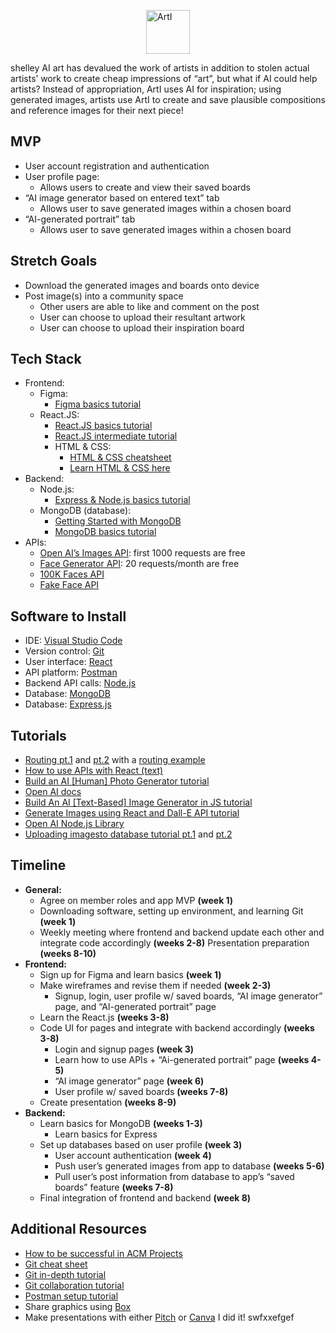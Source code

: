<img src="https://tinypic.host/images/2023/01/24/ArtILogo.png"
     alt="ArtI"
     style="display: block;
        margin-left: auto;
        margin-right: auto;
        height: 70px;
        width: auto;" />

shelley
AI art has devalued the work of artists in addition to stolen actual artists’ work to create cheap impressions of “art”, but what if AI could help artists? Instead of appropriation, ArtI uses AI for inspiration; using generated images, artists use ArtI to create and save plausible compositions and reference images for their next piece!

## MVP

* User account registration and authentication
* User profile page:
    * Allows users to create and view their saved boards
* “AI image generator based on entered text” tab
    * Allows user to save generated images within a chosen board
* “AI-generated portrait” tab
    * Allows user to save generated images within a chosen board



## Stretch Goals

* Download the generated images and boards onto device
* Post image(s) into a community space
    * Other users are able to like and comment on the post
    * User can choose to upload their resultant artwork
    * User can choose to upload their inspiration board



## Tech Stack

* Frontend:
    * Figma:
        * [Figma basics tutorial](https://youtu.be/II-6dDzc-80)
    * React.JS:
        * [React.JS basics tutorial](https://youtu.be/w7ejDZ8SWv8)
        * [React.JS intermediate tutorial](https://youtu.be/bMknfKXIFA8)
        * HTML & CSS:
            * [HTML & CSS cheatsheet](https://ilovecoding.org/blog/htmlcss-cheatsheet)
            * [Learn HTML & CSS here](https://www.w3schools.com/)
* Backend: 
    * Node.js:
        * [Express & Node.js basics tutorial](https://youtu.be/G8uL0lFFoN0)
    * MongoDB (database):
        * [Getting Started with MongoDB](https://youtu.be/bBA9rUdqmgY)
        * [MongoDB basics tutorial](https://youtu.be/9cWm74DteMQ)
* APIs:
    * [Open AI’s Images API](https://beta.openai.com/docs/guides/images): first 1000 requests are free
    * [Face Generator API](https://rapidapi.com/arraybobo/api/facegen): 20 requests/month are free
    * [100K Faces API](https://github.com/ozgrozer/100k-faces)
    * [Fake Face API](https://hankhank10.github.io/fakeface/)



## Software to Install

* IDE: [Visual Studio Code](https://code.visualstudio.com/)
* Version control: [Git](https://git-scm.com/downloads)
* User interface: [React](https://reactjs.org/)
* API platform: [Postman](https://www.postman.com/downloads/)
* Backend API calls: [Node.js](https://nodejs.org/en/download/)
* Database: [MongoDB](https://docs.mongodb.com/manual/installation/)
* Database: [Express.js](https://expressjs.com/)



## Tutorials

* [Routing pt.1](https://youtu.be/aZGzwEjZrXc) and [pt.2](https://youtu.be/EmUa_tcSM-k) with a [routing example]()
* [How to use APIs with React (text)](https://rapidapi.com/blog/how-to-use-an-api-with-react/)
* [Build an AI [Human] Photo Generator tutorial](https://youtu.be/z5VH_XjDXK8)
* [Open AI docs](https://beta.openai.com/docs/guides/images)
* [Build An AI [Text-Based] Image Generator in JS tutorial](https://youtu.be/fU4o_BKaUZE)
* [Generate Images using React and Dall-E API tutorial](https://youtu.be/oacBV4tnuYQ)
* [Open AI Node.js Library](https://github.com/openai/openai-node)
* [Uploading imagesto database tutorial pt.1](https://youtu.be/dapS3HkX3Wc) and [pt.2](https://arosh-segar.medium.com/how-to-upload-images-using-multer-in-the-mern-stack-1c6bf691947e)



## Timeline

* **General:**
    * Agree on member roles and app MVP **(week 1)**
    * Downloading software, setting up environment, and learning Git **(week 1)**
    * Weekly meeting where frontend and backend update each other and integrate code accordingly **(weeks 2-8)**
    Presentation preparation **(weeks 8-10)**
* **Frontend:**
    * Sign up for Figma and learn basics **(week 1)**
    * Make wireframes and revise them if needed **(week 2-3)**
        * Signup, login, user profile w/ saved boards, “AI image generator” page, and “AI-generated portrait” page
    * Learn the React.js **(weeks 3-8)**
    * Code UI for pages and integrate with backend accordingly **(weeks 3-8)**
        * Login and signup pages **(week 3)**
        * Learn how to use APIs + “Ai-generated portrait” page **(weeks 4-5)**
        * “AI image generator” page **(week 6)**
        * User profile w/ saved boards **(weeks 7-8)**
    * Create presentation **(weeks 8-9)**
* **Backend:**
    * Learn basics for MongoDB **(weeks 1-3)**
        * Learn basics for Express
    * Set up databases based on user profile **(week 3)**
        * User account authentication **(week 4)**
        * Push user’s generated images from app to database **(weeks 5-6)**
        * Pull user’s post information from database to app’s “saved boards” feature **(weeks 7-8)**
    * Final integration of frontend and backend **(week 8)**




## Additional Resources
* [How to be successful in ACM Projects](https://docs.google.com/document/d/18Zi3DrKG5e6g5Bojr8iqxIu6VIGl86YBSFlsnJnlM88/edit?usp=sharing)
* [Git cheat sheet](https://education.github.com/git-cheat-sheet-education.pdf)
* [Git in-depth tutorial](https://youtu.be/RGOj5yH7evk)
* [Git collaboration tutorial](https://youtu.be/jhtbhSpV5YA)
* [Postman setup tutorial](https://youtu.be/3eHJkcA8mTs)
* Share graphics using [Box](https://utdallas.account.box.com/login)
* Make presentations with either [Pitch](https://pitch.com/) or [Canva](https://www.canva.com/)
I did it!
swfxxefgef
